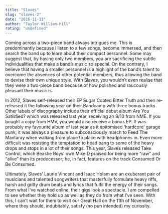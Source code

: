 ```yaml
---
title: "Slaves"
slug: "slaves-2"
date: "2016-11-11"
author: "Taylor William-Hill"
rating: "undefined"
---
```


Coming across a two-piece band always intrigues me. This is predominantly because I listen to a few songs, become immersed, and then search the band up to learn about their compact personnel. Some may suggest that, by having only two members, you are sacrificing the subtle individualities that make a band’s music so special. On the contrary, I believe that having a smaller personnel is a highlight of the band’s talent to overcome the absences of other potential members, thus allowing the band to devise their own unique style. With Slaves, you wouldn’t even realise that they were a two-piece band because of how polished and raucously pleasant their music is.

In 2012, Slaves self-released their EP Sugar Coated Bitter Truth and then re-released it the following year on their Bandcamp with three bonus tracks. Other labels of discography include their official debut album Are You Satisfied? which was released last year, receiving an 8/10 from NME. If you bought a copy from HMV, you would also receive a bonus EP. It was probably my favourite album of last year as it epitomised ‘hardcore’ garage punk; it was always a pleasure to subconsciously march to Feed The Mantaray when walking from place to place with headphones in. Even more difficult was resisting the temptation to head bang to some of the heavy drops and stops in a lot of their songs. This year, Slaves released Take Control, which Beastie Boys’ own Mike D praised for being more “raw” and “alive” than its predecessor; he, in fact, features on the track Consumed Or Be Consumed.

Ultimately, Slaves’ Laurie Vincent and Isaac Holam are an exuberant pair of musicians and talented songwriters that masterfully formulate heavy riffs, harsh and gritty drum beats and lyrics that fulfil the energy of their songs. From what I’ve watched online, their gigs look a spectacle. I am compelled to see whether they hold up as well as they do from what I’ve seen. With this, I can’t wait for them to visit our Great Hall on the 11th of November, where they should, indubitably, satisfy (no pun intended) my curiosity.
